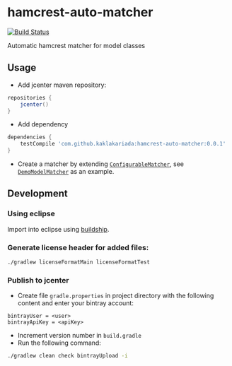# hamcrest-auto-matcher

[![Build Status](https://travis-ci.org/hamstercommunity/hamcrest-auto-matcher.svg?branch=master)](https://travis-ci.org/hamstercommunity/hamcrest-auto-matcher)

Automatic hamcrest matcher for model classes

## Usage

* Add jcenter maven repository:
```groovy
repositories {
    jcenter()
}
```
* Add dependency
```groovy
dependencies {
    testCompile 'com.github.kaklakariada:hamcrest-auto-matcher:0.0.1'
}
```
* Create a matcher by extending [`ConfigurableMatcher`](src/main/java/com/github/hamstercommunity/matcher/ConfigurableMatcher.java), see [`DemoModelMatcher`](src/test/java/com/github/hamstercommunity/matcher/model/DemoModelMatcher.java) as an example.

## Development

### Using eclipse

Import into eclipse using [buildship](https://projects.eclipse.org/projects/tools.buildship).

### Generate license header for added files:

```bash
./gradlew licenseFormatMain licenseFormatTest
```

### Publish to jcenter

* Create file `gradle.properties` in project directory with the following content and enter your bintray account:
```
bintrayUser = <user>
bintrayApiKey = <apiKey>
```
* Increment version number in `build.gradle`
* Run the following command:
```bash
./gradlew clean check bintrayUpload -i
```